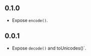 <!-- markdownlint-disable-file MD041 -->

## 0.1.0

- Expose `encode()`.

## 0.0.1

- Expose `decode()` and toUnicodes()`.
